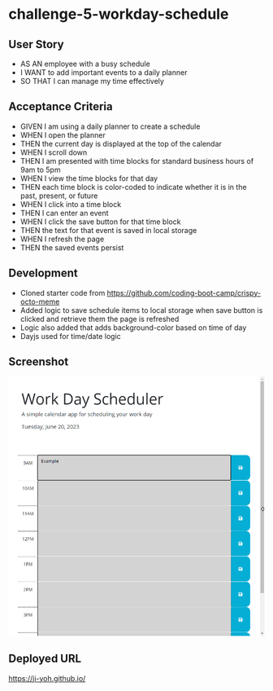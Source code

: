 # challenge-5-workday-schedule

## User Story
* AS AN employee with a busy schedule
* I WANT to add important events to a daily planner
* SO THAT I can manage my time effectively

## Acceptance Criteria 
* GIVEN I am using a daily planner to create a schedule
* WHEN I open the planner
* THEN the current day is displayed at the top of the calendar
* WHEN I scroll down
* THEN I am presented with time blocks for standard business hours of 9am to 5pm
* WHEN I view the time blocks for that day
* THEN each time block is color-coded to 
indicate whether it is in the past, present, or future
* WHEN I click into a time block
* THEN I can enter an event
* WHEN I click the save button for that time block
* THEN the text for that event is saved in local storage
* WHEN I refresh the page
* THEN the saved events persist

## Development
* Cloned starter code from https://github.com/coding-boot-camp/crispy-octo-meme 
* Added logic to save schedule items to local storage when save button is clicked and retrieve them the page is refreshed
* Logic also added that adds background-color based on time of day
* Dayjs used for time/date logic

## Screenshot
![Scheduler](./Assets/scheduler_screenshot.png)

## Deployed URL
https://ji-yoh.github.io/